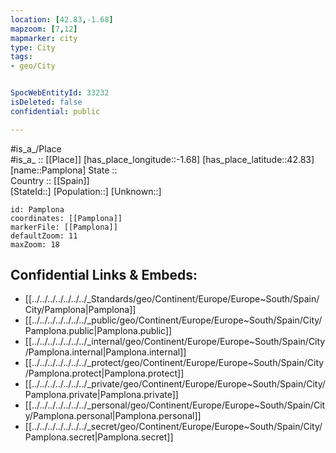 ```yaml
---
location: [42.83,-1.68] 
mapzoom: [7,12] 
mapmarker: city 
type: City
tags:
- geo/City


SpocWebEntityId: 33232
isDeleted: false
confidential: public

---
```

#is_a_/Place  
#is_a_ :: [[Place]] 
[has_place_longitude::-1.68] 
[has_place_latitude::42.83] 
[name::Pamplona] 
State ::  
Country :: [[Spain]]  
[StateId::] 
[Population::] 
[Unknown::] 


```leaflet
id: Pamplona
coordinates: [[Pamplona]] 
markerFile: [[Pamplona]] 
defaultZoom: 11 
maxZoom: 18
```


## Confidential Links & Embeds: 
- [[../../../../../../../_Standards/geo/Continent/Europe/Europe~South/Spain/City/Pamplona|Pamplona]] 
- [[../../../../../../../_public/geo/Continent/Europe/Europe~South/Spain/City/Pamplona.public|Pamplona.public]] 
- [[../../../../../../../_internal/geo/Continent/Europe/Europe~South/Spain/City/Pamplona.internal|Pamplona.internal]] 
- [[../../../../../../../_protect/geo/Continent/Europe/Europe~South/Spain/City/Pamplona.protect|Pamplona.protect]] 
- [[../../../../../../../_private/geo/Continent/Europe/Europe~South/Spain/City/Pamplona.private|Pamplona.private]] 
- [[../../../../../../../_personal/geo/Continent/Europe/Europe~South/Spain/City/Pamplona.personal|Pamplona.personal]] 
- [[../../../../../../../_secret/geo/Continent/Europe/Europe~South/Spain/City/Pamplona.secret|Pamplona.secret]] 
